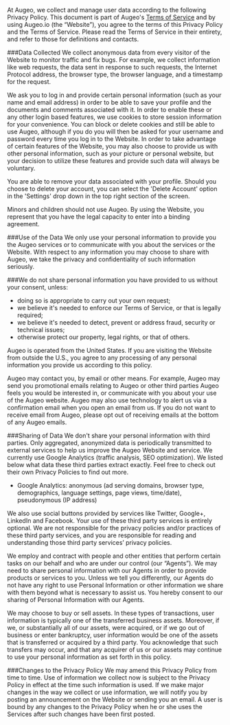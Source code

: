 At Augeo, we collect and manage user data according to the following Privacy Policy. This document is part of Augeo's [Terms of Service](https://github.com/bpred754/augeo/blob/master/terms-of-service.md) 
and by using Augeo.io (the “Website”), you agree to the terms of this Privacy Policy and the Terms of Service. Please read the Terms 
of Service in their entirety, and refer to those for definitions and contacts.


###Data Collected
We collect anonymous data from every visitor of the Website to monitor traffic and fix bugs. For example, we collect information like web 
requests, the data sent in response to such requests, the Internet Protocol address, the browser type, the browser language, and a 
timestamp for the request.

We ask you to log in and provide certain personal information (such as your name and email address) in order to be able to save your 
profile and the documents and comments associated with it. In order to enable these or any other login based features, we use cookies 
to store session information for your convenience. You can block or delete cookies and still be able to use Augeo, although if you do you 
will then be asked for your username and password every time you log in to the Website. In order to take advantage of certain features of 
the Website, you may also choose to provide us with other personal information, such as your picture or personal website, but your decision 
to utilize these features and provide such data will always be voluntary.

You are able to remove your data associated with your profile. Should you choose to delete your account, you can select the 'Delete 
Account' option in the 'Settings' drop down in the top right section of the screen.

Minors and children should not use Augeo. By using the Website, you represent that you have the legal capacity to enter into a binding 
agreement.

###Use of the Data
We only use your personal information to provide you the Augeo services or to communicate with you about the services or the Website. 
With respect to any information you may choose to share with Augeo, we take the privacy and confidentiality of such information seriously.

###We do not share personal information you have provided to us without your consent, unless:

* doing so is appropriate to carry out your own request;
* we believe it's needed to enforce our Terms of Service, or that is legally required;
* we believe it's needed to detect, prevent or address fraud, security or technical issues;
* otherwise protect our property, legal rights, or that of others.

Augeo is operated from the United States. If you are visiting the Website from outside the U.S., you agree to any processing of any 
personal information you provide us according to this policy.

Augeo may contact you, by email or other means. For example, Augeo may send you promotional emails relating to Augeo or other third parties
Augeo feels you would be interested in, or communicate with you about your use of the Augeo website. Augeo may also use technology to alert
us via a confirmation email when you open an email from us. If you do not want to receive email from Augeo, please opt out of receiving 
emails at the bottom of any Augeo emails.

###Sharing of Data
We don't share your personal information with third parties. Only aggregated, anonymized data is periodically transmitted to external 
services to help us improve the Augeo Website and service. We currently use Google Analytics (traffic analysis, SEO optimization). We 
listed below what data these third parties extract exactly. Feel free to check out their own Privacy Policies to find out more.

* Google Analytics: anonymous (ad serving domains, browser type, demographics, language settings, page views, time/date), pseudonymous (IP 
address)

We also use social buttons provided by services like Twitter, Google+, LinkedIn and Facebook. Your use of these third party services is 
entirely optional. We are not responsible for the privacy policies and/or practices of these third party services, and you are responsible
for reading and understanding those third party services’ privacy policies.

We employ and contract with people and other entities that perform certain tasks on our behalf and who are under our control (our 
“Agents”). We may need to share personal information with our Agents in order to provide products or services to you. Unless we tell you 
differently, our Agents do not have any right to use Personal Information or other information we share with them beyond what is necessary 
to assist us. You hereby consent to our sharing of Personal Information with our Agents.

We may choose to buy or sell assets. In these types of transactions, user information is typically one of the transferred business assets. Moreover, if we, or substantially all of our assets, were acquired, or if we go out of business or enter bankruptcy, user information would be one of the assets that is transferred or acquired by a third party. You acknowledge that such transfers may occur, and that any acquirer of us or our assets may continue to use your personal information as set forth in this policy.

###Changes to the Privacy Policy
We may amend this Privacy Policy from time to time. Use of information we collect now is subject to the Privacy Policy in effect at the 
time such information is used. If we make major changes in the way we collect or use information, we will notify you by posting an 
announcement on the Website or sending you an email.  A user is bound by any changes to the Privacy Policy when he or she uses the Services 
after such changes have been first posted.

